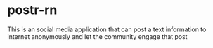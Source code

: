 # postr-rn
 This is an social media application that can post a text information to internet anonymously and let the community engage that post
